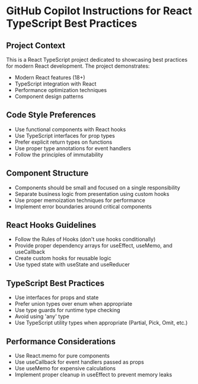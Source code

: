 # GitHub Copilot Instructions for React TypeScript Best Practices

## Project Context
This is a React TypeScript project dedicated to showcasing best practices for modern React development. The project demonstrates:
- Modern React features (18+)
- TypeScript integration with React
- Performance optimization techniques
- Component design patterns

## Code Style Preferences
- Use functional components with React hooks
- Use TypeScript interfaces for prop types
- Prefer explicit return types on functions
- Use proper type annotations for event handlers
- Follow the principles of immutability

## Component Structure
- Components should be small and focused on a single responsibility
- Separate business logic from presentation using custom hooks
- Use proper memoization techniques for performance
- Implement error boundaries around critical components

## React Hooks Guidelines
- Follow the Rules of Hooks (don't use hooks conditionally)
- Provide proper dependency arrays for useEffect, useMemo, and useCallback
- Create custom hooks for reusable logic
- Use typed state with useState and useReducer

## TypeScript Best Practices
- Use interfaces for props and state
- Prefer union types over enum when appropriate
- Use type guards for runtime type checking
- Avoid using 'any' type
- Use TypeScript utility types when appropriate (Partial, Pick, Omit, etc.)

## Performance Considerations
- Use React.memo for pure components
- Use useCallback for event handlers passed as props
- Use useMemo for expensive calculations
- Implement proper cleanup in useEffect to prevent memory leaks